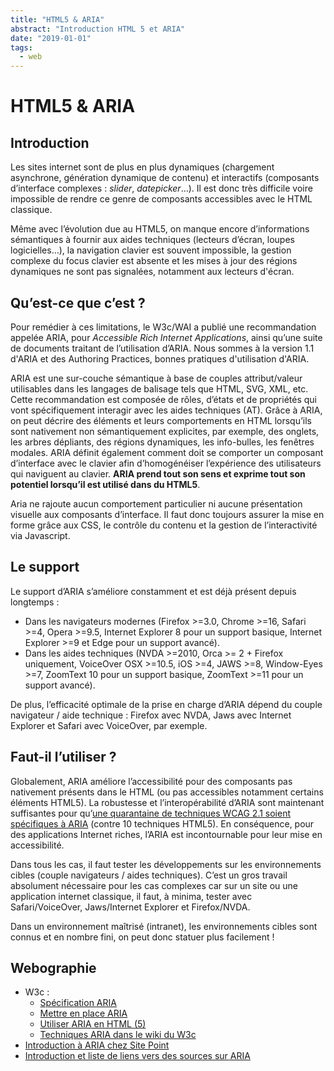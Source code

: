 ```yaml
---
title: "HTML5 & ARIA"
abstract: "Introduction HTML 5 et ARIA"
date: "2019-01-01"
tags:
  - web
---
```


# <abbr>HTML5</abbr> & <abbr>ARIA</abbr>

## Introduction

Les sites internet sont de plus en plus dynamiques (chargement asynchrone, génération dynamique de contenu) et interactifs (composants d’interface complexes&nbsp;: <i lang="en">slider</i>, <i lang="en">datepicker</i>…). Il est donc très difficile voire impossible de rendre ce genre de composants accessibles avec le <abbr>HTML</abbr> classique. 

Même avec l’évolution due au <abbr>HTML5</abbr>, on manque encore d’informations sémantiques à fournir aux aides techniques (lecteurs d’écran, loupes logicielles…), la navigation clavier est souvent impossible, la gestion complexe du focus clavier est absente et les mises à jour des régions dynamiques ne sont pas signalées, notamment aux lecteurs d'écran.

## Qu’est-ce que c’est&nbsp;?

Pour remédier à ces limitations, le <abbr>W3c</abbr>/<abbr>WAI</abbr> a publié une recommandation appelée <abbr>ARIA</abbr>, pour <i lang="en">Accessible Rich Internet Applications</i>, ainsi qu’une suite de documents traitant de l’utilisation d’<abbr>ARIA</abbr>. Nous sommes à la version 1.1 d'<abbr>ARIA</abbr> et des Authoring Practices, bonnes pratiques d'utilisation d'<abbr>ARIA</abbr>.

<abbr>ARIA</abbr> est une sur-couche sémantique à base de couples attribut/valeur utilisables dans les langages de balisage tels que <abbr>HTML</abbr>, <abbr>SVG</abbr>, <abbr>XML</abbr>, etc. Cette recommandation est composée de rôles, d’états et de propriétés qui vont spécifiquement interagir avec les aides techniques (<abbr>AT</abbr>). Grâce à <abbr>ARIA</abbr>, on peut décrire des éléments et leurs comportements en <abbr>HTML</abbr> lorsqu’ils sont nativement non sémantiquement explicites, par exemple, des onglets, les arbres dépliants, des régions dynamiques, les info-bulles, les fenêtres modales. <abbr>ARIA</abbr> définit également comment doit se comporter un composant d’interface avec le clavier afin d’homogénéiser l’expérience des utilisateurs qui naviguent au clavier. **<abbr>ARIA</abbr> prend tout son sens et exprime tout son potentiel lorsqu’il est utilisé dans du <abbr>HTML5</abbr>**.

Aria ne rajoute aucun comportement particulier ni aucune présentation visuelle aux composants d’interface. Il faut donc toujours assurer la mise en forme grâce aux <abbr>CSS</abbr>, le contrôle du contenu et la gestion de l’interactivité via Javascript.

## Le support

Le support d’<abbr>ARIA</abbr> s’améliore constamment et est déjà présent depuis longtemps&nbsp;:
- Dans les navigateurs modernes (Firefox >=3.0, Chrome >=16, Safari >=4, Opera >=9.5, Internet Explorer 8 pour un support basique, Internet Explorer >=9 et Edge pour un support avancé).
- Dans les aides techniques (<abbr>NVDA</abbr> >=2010, Orca >= 2 + Firefox uniquement, VoiceOver <abbr>OSX</abbr> >=10.5, <abbr>iOS</abbr> >=4, <abbr>JAWS</abbr> >=8, Window-Eyes >=7, ZoomText 10 pour un support basique, ZoomText >=11 pour un support avancé).  

De plus, l’efficacité optimale de la prise en charge d’<abbr>ARIA</abbr> dépend du couple navigateur&nbsp;/ aide technique&nbsp;: Firefox avec <abbr>NVDA</abbr>, Jaws avec Internet Explorer et Safari avec VoiceOver, par exemple.

## Faut-il l’utiliser&nbsp;?

Globalement, <abbr>ARIA</abbr> améliore l’accessibilité pour des composants pas nativement présents dans le <abbr>HTML</abbr> (ou pas accessibles notamment certains éléments <abbr>HTML5</abbr>). La robustesse et l’interopérabilité d’<abbr>ARIA</abbr> sont maintenant suffisantes pour qu’[une quarantaine de techniques WCAG 2.1 soient spécifiques à <abbr>ARIA</abbr>](https://www.w3.org/WAI/GL/wiki/Category:ARIA_Techniques) (contre 10 techniques <abbr>HTML5</abbr>). En conséquence, pour des applications Internet riches, l’<abbr>ARIA</abbr> est incontournable pour leur mise en accessibilité.

Dans tous les cas, il faut tester les développements sur les environnements cibles (couple navigateurs&nbsp;/ aides techniques). C’est un gros travail absolument nécessaire pour les cas complexes car sur un site ou une application internet classique, il faut, à minima, tester avec Safari/VoiceOver, Jaws/Internet Explorer et Firefox/<abbr>NVDA</abbr>.

Dans un environnement maîtrisé (intranet), les environnements cibles sont connus et en nombre fini, on peut donc statuer plus facilement&nbsp;!

## Webographie
* <abbr>W3c</abbr>&nbsp;:
  * [Spécification <abbr>ARIA</abbr>](http://www.w3.org/TR/wai-aria/)
  * [Mettre en place <abbr>ARIA</abbr>](http://www.w3.org/TR/wai-aria-practices/)
  * [Utiliser <abbr>ARIA</abbr> en <abbr>HTML</abbr> (5)](http://www.w3.org/TR/aria-in-html/)
  * [Techniques <abbr>ARIA</abbr> dans le wiki du <abbr>W3c</abbr>](https://www.w3.org/WAI/GL/wiki/Category:ARIA_Techniques)
* [Introduction à <abbr>ARIA</abbr> chez Site Point](http://www.sitepoint.com/introduction-wai-aria/)
* [Introduction et liste de liens vers des sources sur <abbr>ARIA</abbr>](http://developer.mozilla.org/fr/docs/Accessibilit%C3%A9/ARIA)

